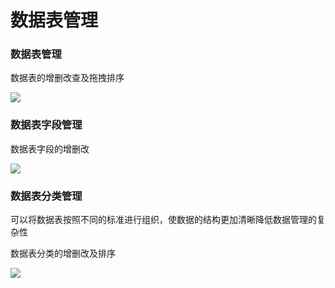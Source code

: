 # 数据表管理

### 数据表管理

数据表的增删改查及拖拽排序

![](https://nocobase-docs.oss-cn-beijing.aliyuncs.com/a8ba0e5c00db508225f3858e5b224f7c.gif)

### 数据表字段管理

数据表字段的增删改

![](https://nocobase-docs.oss-cn-beijing.aliyuncs.com/c692613fdfa4d3dac895257e0dc42d3c.gif)

### 数据表分类管理

可以将数据表按照不同的标准进行组织，使数据的结构更加清晰降低数据管理的复杂性

数据表分类的增删改及排序

![](https://nocobase-docs.oss-cn-beijing.aliyuncs.com/665f120f44e1e30b9468db59bf433a59.gif)